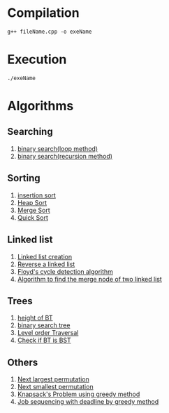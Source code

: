 
# Compilation
```
g++ fileName.cpp -o exeName
```
# Execution
```
./exeName
```
# Algorithms

## Searching

01. [binary search(loop method)](./Search/binary_search_loop.cpp)
02. [binary search(recursion method)](./Search/binary_search_recursion.cpp)

## Sorting

01. [insertion sort](./Sorting/insertion_sort.cpp)
02. [Heap Sort](./Sorting/heapSort.cpp)
03. [Merge Sort](./Sorting/mergeSort.cpp)
04. [Quick Sort](./Sorting/quickSort.cpp)

## Linked list
01. [Linked list creation](./Linked-list/linked-list-creation.cpp)
02. [Reverse a linked list](./Linked-list/reverseLinkedList.cpp)
03. [Floyd's cycle detection algorithm](./Linked-list/floyds-cycle-finding-algo.cpp)
04. [Algorithm to find the merge node of two linked list](./Linked-list/find-merge-point.cpp)

## Trees
01. [height of BT](./Trees/height_of_tree.cpp) 
02. [binary search tree](./Trees/bst.cpp)
03. [Level order Traversal](./Trees/level-order-traversal.cpp)
04. [Check if BT is BST](./Trees/checkBST.cpp)
 

## Others
01. [Next largest permutation](./Others/nextLargestPermutation.cpp)
02. [Next smallest permutation](./Others/nextSmallestPermutation.cpp)
03. [Knapsack's Problem using greedy method](./Others/knapsackProblem_GreedyMethod.cpp)
04. [Job sequencing with deadline by greedy method](./Others/job-sequencing-with-deadline-greedy.cpp)

